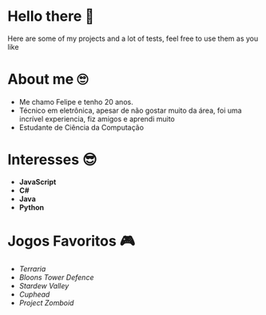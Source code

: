 # Hello there 👋
Here are some of my projects and a lot of tests, feel free to use them as you like

# About me 🙄
- Me chamo Felipe e tenho 20 anos.
- Técnico em eletrônica, apesar de não gostar muito da área, foi uma incrível experiencia, fiz amigos e aprendi muito
- Estudante de Ciência da Computação

# Interesses 😎
- **JavaScript**
- **C#**
- **Java**
- **Python**

# Jogos Favoritos 🎮
- *Terraria* 
- *Bloons Tower Defence*
- *Stardew Valley*
- *Cuphead*
- *Project Zomboid*


<!--
**ofelipescherer/ofelipescherer** is a ✨ _special_ ✨ repository because its `README.md` (this file) appears on your GitHub profile.

Here are some ideas to get you started:

- 🔭 I’m currently working on ...
- 🌱 I’m currently learning ...
- 👯 I’m looking to collaborate on ...
- 🤔 I’m looking for help with ...
- 💬 Ask me about ...
- 📫 How to reach me: ...
- 😄 Pronouns: ...
- ⚡ Fun fact: ...
-->
